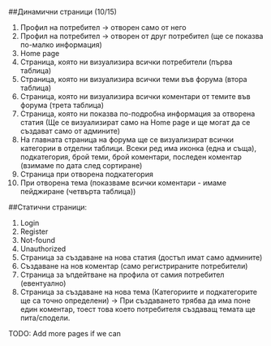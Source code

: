 ##Динамични страници (10/15)

1. Профил на потребител -> отворен само от него
2. Профил на потребител -> отворен от друг потребител (ще се показва по-малко информация)
3. Home page
4. Страница, която ни визуализира всички потребители (първа таблица)
5. Страница, която ни визуализира всички теми във форума (втора таблица)
6. Страница, която ни визуализира всички коментари от темите във форума (трета таблица)
7. Страница, която ни показва по-подробна информация за отворена статия (Ще се визуализират само на Home page и ще могат да се създават
само от админите)
8. На главната страница на форума ще се визуализират всички категории в отделни таблици. Всеки ред има иконка (една и съща),
подкатегория, брой теми, брой коментари, последен коментар (взимаме по дата след сортиране)
9. Страница при отворена подкатегория 
10. При отворена тема (показваме всички коментари - имаме пейджиране (четвърта таблица))

##Статични страници:

1. Login 
2. Register 
3. Not-found 
4. Unauthorized
5. Страница за създаване на нова статия (достъп имат само админите)
6. Създаване на нов коментар (само регистрираните потребители)
7. Страница за ъпдейтване на профила от самия потребител (евентуално)
8. Страница за създаване на нова тема (Категориите и подкатегорите ще са точно определени) -> При създаването трябва да има поне един коментар, тоест
това което потребителя създаващ темата ще пита/сподели.

TODO: Add more pages if we can